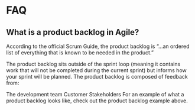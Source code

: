 # FAQ

## What is a product backlog in Agile?

According to the official Scrum Guide, the product backlog is “...an ordered list of everything that is known to be needed in the product.”

The product backlog sits outside of the sprint loop (meaning it contains work that will not be completed during the current sprint) but informs how your sprint will be planned. The product backlog is composed of feedback from:

The development team
Customer
Stakeholders
For an example of what a product backlog looks like, check out the product backlog example above.


